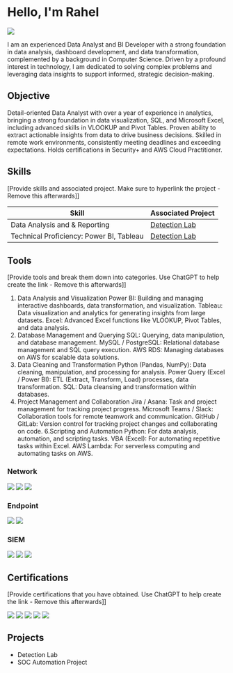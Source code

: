 # Hello, I'm Rahel
<a href="https://linkedin.com/in/rahelgebissa2018"><img src="https://img.shields.io/badge/-LinkedIn-0072b1?&style=for-the-badge&logo=linkedin&logoColor=white" /></a>

I am an experienced Data Analyst and BI Developer with a strong foundation in data analysis, dashboard development, and data transformation, complemented by a background in Computer Science. Driven by a profound interest in technology, I am dedicated to solving complex problems and leveraging data insights to support informed, strategic decision-making.
## Objective


Detail-oriented Data Analyst with over a year of experience in analytics, bringing a strong foundation in data visualization, SQL, and Microsoft Excel, including advanced skills in VLOOKUP and Pivot Tables. Proven ability to extract actionable insights from data to drive business decisions. Skilled in remote work environments, consistently meeting deadlines and exceeding expectations. Holds certifications in Security+ and AWS Cloud Practitioner.

## Skills
[Provide skills and associated project. Make sure to hyperlink the project - Remove this afterwards]]

| Skill                                         | Associated Project         |
|-----------------------------------------------|----------------------------|
| Data Analysis and & Reporting                 | <a href="https://google.com">Detection Lab</a>|
| Technical Proficiency: Power BI, Tableau      | <a href="https://google.com">Detection Lab</a>|
## Tools
[Provide tools and break them down into categories. Use ChatGPT to help create the link - Remove this afterwards]]
1. Data Analysis and Visualization
Power BI: Building and managing interactive dashboards, data transformation, and visualization.
Tableau: Data visualization and analytics for generating insights from large datasets.
Excel: Advanced Excel functions like VLOOKUP, Pivot Tables, and data analysis.
2. Database Management and Querying
SQL: Querying, data manipulation, and database management.
MySQL / PostgreSQL: Relational database management and SQL query execution.
AWS RDS: Managing databases on AWS for scalable data solutions.
3. Data Cleaning and Transformation
Python (Pandas, NumPy): Data cleaning, manipulation, and processing for analysis.
Power Query (Excel / Power BI): ETL (Extract, Transform, Load) processes, data transformation.
SQL: Data cleansing and transformation within databases.
5. Project Management and Collaboration
Jira / Asana: Task and project management for tracking project progress.
Microsoft Teams / Slack: Collaboration tools for remote teamwork and communication.
GitHub / GitLab: Version control for tracking project changes and collaborating on code.
6.Scripting and Automation
Python: For data analysis, automation, and scripting tasks.
VBA (Excel): For automating repetitive tasks within Excel.
AWS Lambda: For serverless computing and automating tasks on AWS.

### Network
<div>
    <img src="https://img.shields.io/badge/-Wireshark-1679A7?&style=for-the-badge&logo=Wireshark&logoColor=white" />
    <img src="https://img.shields.io/badge/-Suricata-EF3B2D?&style=for-the-badge&logo=Suricata&logoColor=white" />
    <img src="https://img.shields.io/badge/-Zeek-777BB4?&style=for-the-badge&logo=Zeek&logoColor=white" />
</div>

### Endpoint
<div>
    <img src="https://img.shields.io/badge/-Microsoft_Defender_for_Endpoint-00A4EF?&style=for-the-badge&logo=Microsoft&logoColor=white" />
    <img src="https://img.shields.io/badge/-Velociraptor-4B275F?&style=for-the-badge&logo=Velociraptor&logoColor=white" />
</div>

### SIEM
<div>
    <img src="https://img.shields.io/badge/-Microsoft_Sentinel-0078D4?&style=for-the-badge&logo=Microsoft&logoColor=white" />
    <img src="https://img.shields.io/badge/-Splunk-000000?&style=for-the-badge&logo=Splunk&logoColor=white" />
    <img src="https://img.shields.io/badge/-Elastic-005571?&style=for-the-badge&logo=Elastic&logoColor=white" />
</div>

## Certifications
[Provide certifications that you have obtained. Use ChatGPT to help create the link - Remove this afterwards]]
<div>
<img src="https://img.shields.io/badge/-Security%2B-FF0000?&style=for-the-badge&logo=CompTIA&logoColor=white" />
<img src="https://img.shields.io/badge/-Network%2B-007ACC?&style=for-the-badge&logo=CompTIA&logoColor=white" />
<img src="https://img.shields.io/badge/-A%2B-4D4D4D?&style=for-the-badge&logo=CompTIA&logoColor=white" />
<img src="https://img.shields.io/badge/-CDSA-006400?&style=for-the-badge&logoColor=white" />
<img src="https://img.shields.io/badge/-CCD-000080?&style=for-the-badge&logoColor=white" />
</div>

## Projects
- Detection Lab
- SOC Automation Project
